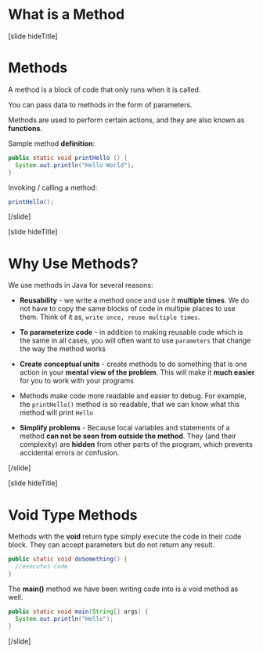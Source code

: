 # What is a Method

[slide hideTitle]
# Methods

A method is a block of code that only runs when it is called.

You can pass data to methods in the form of parameters.

Methods are used to perform certain actions, and they are also known as **functions**.

Sample method **definition**:

```Java
public static void printHello () {
  System.out.println("Hello World");
}
```

Invoking / calling a method:

```Java
printHello();
```
[/slide]

[slide hideTitle]
# Why Use Methods?

We use methods in Java for several reasons:

- **Reusability** - we write a method once and use it **multiple times**. We do not have to copy the same blocks of code in multiple places to use them. Think of it as, `write once, reuse multiple times`.

- **To parameterize code** - in addition to making reusable code which is the same in all cases, you will often want to use `parameters` that change the way the method works

- **Create conceptual units** - create methods to do something that is one action in your **mental view of the problem**. This will make it **much easier** for you to work with your programs

- Methods make code more readable and easier to debug. For example, the `printHello()` method is so readable, that we can know what this method will print `Hello`

- **Simplify problems** - Because local variables and statements of a method **can not be seen from outside the method**. They \(and their complexity\) are **hidden** from other parts of the program, which prevents accidental errors or confusion.

[/slide]

[slide hideTitle]
# Void Type Methods

Methods with the **void** return type simply execute the code in their code block. They can accept parameters but do not return any result. 

```java
public static void doSomething() {
  //executes code
}
```

The **main()** method we have been writing code into is a void method as well.

```java
public static void main(String[] args) {
  System.out.println("Hello");
}
```
[/slide]
